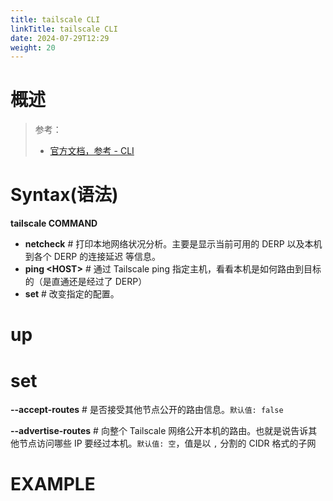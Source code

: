 ```yaml
---
title: tailscale CLI
linkTitle: tailscale CLI
date: 2024-07-29T12:29
weight: 20
---
```


# 概述

> 参考：
> 
> - [官方文档，参考 - CLI](https://tailscale.com/kb/1080/cli)


# Syntax(语法)

**tailscale COMMAND**

- **netcheck** # 打印本地网络状况分析。主要是显示当前可用的 DERP 以及本机到各个 DERP 的连接延迟 等信息。
- **ping \<HOST>** # 通过 Tailscale ping 指定主机，看看本机是如何路由到目标的（是直通还是经过了 DERP）
- **set** # 改变指定的配置。

# up

# set

**--accept-routes** # 是否接受其他节点公开的路由信息。`默认值: false`

**--advertise-routes** # 向整个 Tailscale 网络公开本机的路由。也就是说告诉其他节点访问哪些 IP 要经过本机。`默认值: 空`，值是以 `,` 分割的 CIDR 格式的子网

# EXAMPLE

